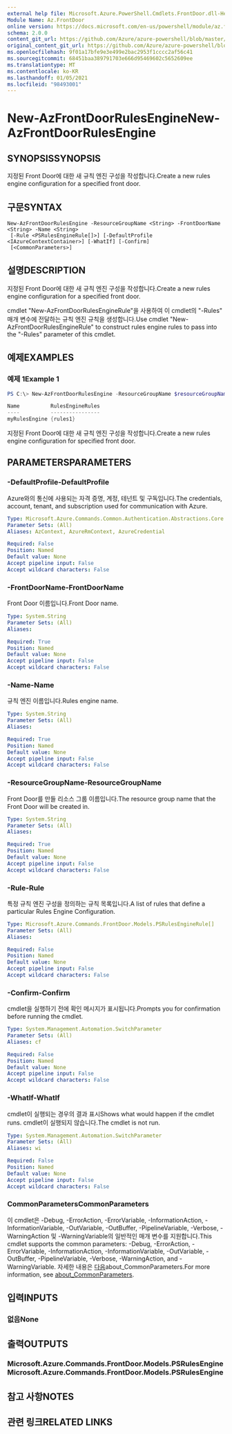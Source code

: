 ```yaml
---
external help file: Microsoft.Azure.PowerShell.Cmdlets.FrontDoor.dll-Help.xml
Module Name: Az.FrontDoor
online version: https://docs.microsoft.com/en-us/powershell/module/az.frontdoor/new-azfrontdoorrulesengine
schema: 2.0.0
content_git_url: https://github.com/Azure/azure-powershell/blob/master/src/FrontDoor/FrontDoor/help/New-AzFrontDoorRulesEngine.md
original_content_git_url: https://github.com/Azure/azure-powershell/blob/master/src/FrontDoor/FrontDoor/help/New-AzFrontDoorRulesEngine.md
ms.openlocfilehash: 9f01a17bfe9e3e499e2bac2953f1cccc2af56c41
ms.sourcegitcommit: 68451baa389791703e666d95469602c5652609ee
ms.translationtype: MT
ms.contentlocale: ko-KR
ms.lasthandoff: 01/05/2021
ms.locfileid: "98493001"
---
```

# <span data-ttu-id="108c9-101">New-AzFrontDoorRulesEngine</span><span class="sxs-lookup"><span data-stu-id="108c9-101">New-AzFrontDoorRulesEngine</span></span>

## <span data-ttu-id="108c9-102">SYNOPSIS</span><span class="sxs-lookup"><span data-stu-id="108c9-102">SYNOPSIS</span></span>
<span data-ttu-id="108c9-103">지정된 Front Door에 대한 새 규칙 엔진 구성을 작성합니다.</span><span class="sxs-lookup"><span data-stu-id="108c9-103">Create a new rules engine configuration for a specified front door.</span></span> 

## <span data-ttu-id="108c9-104">구문</span><span class="sxs-lookup"><span data-stu-id="108c9-104">SYNTAX</span></span>

```
New-AzFrontDoorRulesEngine -ResourceGroupName <String> -FrontDoorName <String> -Name <String>
 [-Rule <PSRulesEngineRule[]>] [-DefaultProfile <IAzureContextContainer>] [-WhatIf] [-Confirm]
 [<CommonParameters>]
```

## <span data-ttu-id="108c9-105">설명</span><span class="sxs-lookup"><span data-stu-id="108c9-105">DESCRIPTION</span></span>
<span data-ttu-id="108c9-106">지정된 Front Door에 대한 새 규칙 엔진 구성을 작성합니다.</span><span class="sxs-lookup"><span data-stu-id="108c9-106">Create a new rules engine configuration for a specified front door.</span></span> 

<span data-ttu-id="108c9-107">cmdlet "New-AzFrontDoorRulesEngineRule"을 사용하여 이 cmdlet의 "-Rules" 매개 변수에 전달하는 규칙 엔진 규칙을 생성합니다.</span><span class="sxs-lookup"><span data-stu-id="108c9-107">Use cmdlet "New-AzFrontDoorRulesEngineRule" to construct rules engine rules to pass into the "-Rules" parameter of this cmdlet.</span></span>

## <span data-ttu-id="108c9-108">예제</span><span class="sxs-lookup"><span data-stu-id="108c9-108">EXAMPLES</span></span>

### <span data-ttu-id="108c9-109">예제 1</span><span class="sxs-lookup"><span data-stu-id="108c9-109">Example 1</span></span>
```powershell
PS C:\> New-AzFrontDoorRulesEngine -ResourceGroupName $resourceGroupName -FrontDoorName $frontDoorName -Name myRulesEngine -Rule $rulesEngineRule1

Name          RulesEngineRules
----          ----------------
myRulesEngine {rules1}
```

<span data-ttu-id="108c9-110">지정된 Front Door에 대한 새 규칙 엔진 구성을 작성합니다.</span><span class="sxs-lookup"><span data-stu-id="108c9-110">Create a new rules engine configuration for specified front door.</span></span>

## <span data-ttu-id="108c9-111">PARAMETERS</span><span class="sxs-lookup"><span data-stu-id="108c9-111">PARAMETERS</span></span>

### <span data-ttu-id="108c9-112">-DefaultProfile</span><span class="sxs-lookup"><span data-stu-id="108c9-112">-DefaultProfile</span></span>
<span data-ttu-id="108c9-113">Azure와의 통신에 사용되는 자격 증명, 계정, 테넌트 및 구독입니다.</span><span class="sxs-lookup"><span data-stu-id="108c9-113">The credentials, account, tenant, and subscription used for communication with Azure.</span></span>

```yaml
Type: Microsoft.Azure.Commands.Common.Authentication.Abstractions.Core.IAzureContextContainer
Parameter Sets: (All)
Aliases: AzContext, AzureRmContext, AzureCredential

Required: False
Position: Named
Default value: None
Accept pipeline input: False
Accept wildcard characters: False
```

### <span data-ttu-id="108c9-114">-FrontDoorName</span><span class="sxs-lookup"><span data-stu-id="108c9-114">-FrontDoorName</span></span>
<span data-ttu-id="108c9-115">Front Door 이름입니다.</span><span class="sxs-lookup"><span data-stu-id="108c9-115">Front Door name.</span></span>

```yaml
Type: System.String
Parameter Sets: (All)
Aliases:

Required: True
Position: Named
Default value: None
Accept pipeline input: False
Accept wildcard characters: False
```

### <span data-ttu-id="108c9-116">-Name</span><span class="sxs-lookup"><span data-stu-id="108c9-116">-Name</span></span>
<span data-ttu-id="108c9-117">규칙 엔진 이름입니다.</span><span class="sxs-lookup"><span data-stu-id="108c9-117">Rules engine name.</span></span>

```yaml
Type: System.String
Parameter Sets: (All)
Aliases:

Required: True
Position: Named
Default value: None
Accept pipeline input: False
Accept wildcard characters: False
```

### <span data-ttu-id="108c9-118">-ResourceGroupName</span><span class="sxs-lookup"><span data-stu-id="108c9-118">-ResourceGroupName</span></span>
<span data-ttu-id="108c9-119">Front Door를 만들 리소스 그룹 이름입니다.</span><span class="sxs-lookup"><span data-stu-id="108c9-119">The resource group name that the Front Door will be created in.</span></span>

```yaml
Type: System.String
Parameter Sets: (All)
Aliases:

Required: True
Position: Named
Default value: None
Accept pipeline input: False
Accept wildcard characters: False
```

### <span data-ttu-id="108c9-120">-Rule</span><span class="sxs-lookup"><span data-stu-id="108c9-120">-Rule</span></span>
<span data-ttu-id="108c9-121">특정 규칙 엔진 구성을 정의하는 규칙 목록입니다.</span><span class="sxs-lookup"><span data-stu-id="108c9-121">A list of rules that define a particular Rules Engine Configuration.</span></span>

```yaml
Type: Microsoft.Azure.Commands.FrontDoor.Models.PSRulesEngineRule[]
Parameter Sets: (All)
Aliases:

Required: False
Position: Named
Default value: None
Accept pipeline input: False
Accept wildcard characters: False
```

### <span data-ttu-id="108c9-122">-Confirm</span><span class="sxs-lookup"><span data-stu-id="108c9-122">-Confirm</span></span>
<span data-ttu-id="108c9-123">cmdlet을 실행하기 전에 확인 메시지가 표시됩니다.</span><span class="sxs-lookup"><span data-stu-id="108c9-123">Prompts you for confirmation before running the cmdlet.</span></span>

```yaml
Type: System.Management.Automation.SwitchParameter
Parameter Sets: (All)
Aliases: cf

Required: False
Position: Named
Default value: None
Accept pipeline input: False
Accept wildcard characters: False
```

### <span data-ttu-id="108c9-124">-WhatIf</span><span class="sxs-lookup"><span data-stu-id="108c9-124">-WhatIf</span></span>
<span data-ttu-id="108c9-125">cmdlet이 실행되는 경우의 결과 표시</span><span class="sxs-lookup"><span data-stu-id="108c9-125">Shows what would happen if the cmdlet runs.</span></span> <span data-ttu-id="108c9-126">cmdlet이 실행되지 않습니다.</span><span class="sxs-lookup"><span data-stu-id="108c9-126">The cmdlet is not run.</span></span>

```yaml
Type: System.Management.Automation.SwitchParameter
Parameter Sets: (All)
Aliases: wi

Required: False
Position: Named
Default value: None
Accept pipeline input: False
Accept wildcard characters: False
```

### <span data-ttu-id="108c9-127">CommonParameters</span><span class="sxs-lookup"><span data-stu-id="108c9-127">CommonParameters</span></span>
<span data-ttu-id="108c9-128">이 cmdlet은 -Debug, -ErrorAction, -ErrorVariable, -InformationAction, -InformationVariable, -OutVariable, -OutBuffer, -PipelineVariable, -Verbose, -WarningAction 및 -WarningVariable의 일반적인 매개 변수를 지원합니다.</span><span class="sxs-lookup"><span data-stu-id="108c9-128">This cmdlet supports the common parameters: -Debug, -ErrorAction, -ErrorVariable, -InformationAction, -InformationVariable, -OutVariable, -OutBuffer, -PipelineVariable, -Verbose, -WarningAction, and -WarningVariable.</span></span> <span data-ttu-id="108c9-129">자세한 내용은 [다음](http://go.microsoft.com/fwlink/?LinkID=113216)about_CommonParameters.</span><span class="sxs-lookup"><span data-stu-id="108c9-129">For more information, see [about_CommonParameters](http://go.microsoft.com/fwlink/?LinkID=113216).</span></span>

## <span data-ttu-id="108c9-130">입력</span><span class="sxs-lookup"><span data-stu-id="108c9-130">INPUTS</span></span>

### <span data-ttu-id="108c9-131">없음</span><span class="sxs-lookup"><span data-stu-id="108c9-131">None</span></span>

## <span data-ttu-id="108c9-132">출력</span><span class="sxs-lookup"><span data-stu-id="108c9-132">OUTPUTS</span></span>

### <span data-ttu-id="108c9-133">Microsoft.Azure.Commands.FrontDoor.Models.PSRulesEngine</span><span class="sxs-lookup"><span data-stu-id="108c9-133">Microsoft.Azure.Commands.FrontDoor.Models.PSRulesEngine</span></span>

## <span data-ttu-id="108c9-134">참고 사항</span><span class="sxs-lookup"><span data-stu-id="108c9-134">NOTES</span></span>

## <span data-ttu-id="108c9-135">관련 링크</span><span class="sxs-lookup"><span data-stu-id="108c9-135">RELATED LINKS</span></span>
